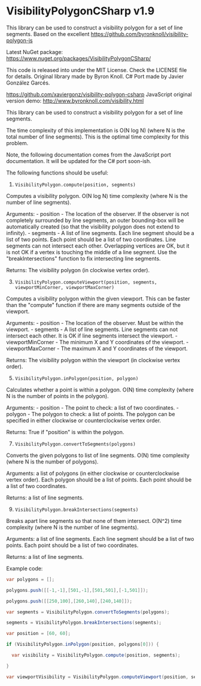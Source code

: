 # VisibilityPolygonCSharp v1.9
This library can be used to construct a visibility polygon for a set of line segments. 
Based on the excellent https://github.com/byronknoll/visibility-polygon-js

Latest NuGet package: https://www.nuget.org/packages/VisibilityPolygonCSharp/

This code is released into under the MIT License. Check the LICENSE file for details.
Original library made by Byron Knoll.
C# Port made by Javier González Garcés.

https://github.com/xaviergonz/visibility-polygon-csharp
JavaScript original version demo: http://www.byronknoll.com/visibility.html

This library can be used to construct a visibility polygon for a set of line segments.

The time complexity of this implementation is O(N log N) (where N is the total number of line segments). This is the optimal time complexity for this problem.

Note, the following documentation comes from the JavaScript port documentation.
It will be updated for the C# port soon-ish.

The following functions should be useful:

1) `VisibilityPolygon.compute(position, segments)`
   
  Computes a visibility polygon. O(N log N) time complexity (where N is the number of line segments).
  
  Arguments:
    - position - The location of the observer. If the observer is not completely surrounded by line segments, an outer bounding-box will be automatically created (so that the visibility polygon does not extend to infinity).
    - segments - A list of line segments. Each line segment should be a list of two points. Each point should be a list of two coordinates. Line segments can not intersect each other. Overlapping vertices are OK, but it is not OK if a vertex is touching the middle of a line segment. Use the "breakIntersections" function to fix intersecting line segments.
  
  Returns: The visibility polygon (in clockwise vertex order).

3) `VisibilityPolygon.computeViewport(position, segments, viewportMinCorner, viewportMaxCorner)`

  Computes a visibility polygon within the given viewport. This can be faster than the "compute" function if there are many segments outside of the viewport.
  
  Arguments:
    - position - The location of the observer. Must be within the viewport.
    - segments - A list of line segments. Line segments can not intersect each other. It is OK if line segments intersect the viewport.
    - viewportMinCorner - The minimum X and Y coordinates of the viewport.
    - viewportMaxCorner - The maximum X and Y coordinates of the viewport.
  
  Returns: The visibility polygon within the viewport (in clockwise vertex order).

5) `VisibilityPolygon.inPolygon(position, polygon)`

  Calculates whether a point is within a polygon. O(N) time complexity (where N is the number of points in the polygon).
  
  Arguments:
    - position - The point to check: a list of two coordinates.
    - polygon - The polygon to check: a list of points. The polygon can be specified in either clockwise or counterclockwise vertex order.
  
  Returns: True if "position" is within the polygon.

7) `VisibilityPolygon.convertToSegments(polygons)`

  Converts the given polygons to list of line segments. O(N) time complexity (where N is the number of polygons).
  
  Arguments: a list of polygons (in either clockwise or counterclockwise vertex order). Each polygon should be a list of points. Each point should be a list of two coordinates.
  
  Returns: a list of line segments.

9) `VisibilityPolygon.breakIntersections(segments)`

  Breaks apart line segments so that none of them intersect. O(N^2) time complexity (where N is the number of line segments).

  Arguments: a list of line segments. Each line segment should be a list of two points. Each point should be a list of two coordinates.
  
  Returns: a list of line segments.

Example code:
```cs
var polygons = [];

polygons.push([[-1,-1],[501,-1],[501,501],[-1,501]]);

polygons.push([[250,100],[260,140],[240,140]]);

var segments = VisibilityPolygon.convertToSegments(polygons);

segments = VisibilityPolygon.breakIntersections(segments);

var position = [60, 60];

if (VisibilityPolygon.inPolygon(position, polygons[0])) {

  var visibility = VisibilityPolygon.compute(position, segments);

}

var viewportVisibility = VisibilityPolygon.computeViewport(position, segments, [50, 50], [450, 450]);
```
